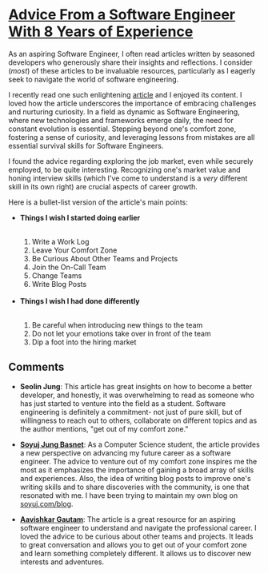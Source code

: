 # <a href = "https://betterprogramming.pub/advices-from-a-software-engineer-with-8-years-of-experience-8df5111d4d55"> Advice From a Software Engineer With 8 Years of Experience </a>

<p>As an aspiring Software Engineer, I often read articles written by seasoned developers who generously share their insights and reflections. I consider (<em>most</em>) of these articles to be invaluable resources, particularly as I eagerly seek to navigate the world of software engineering.</p>

<p> I recently read one such enlightening <a href="https://betterprogramming.pub advices-from-a-software-engineer-with-8-years-of-experience-8df5111d4d55">article</a> and I enjoyed its content. I loved how the article underscores the importance of embracing challenges and nurturing curiosity. In a field as dynamic as Software Engineering, where new technologies and frameworks emerge daily, the need for constant evolution is essential. Stepping beyond one's comfort zone, fostering a sense of curiosity, and leveraging lessons from mistakes are all essential survival skills for Software Engineers.</p>

<p>I found the advice regarding exploring the job market, even while securely employed, to be quite interesting. Recognizing one's market value and honing interview skills (which I've come to understand is a <em>very</em> different skill in its own right) are crucial aspects of career growth.</p> 

<p> Here is a bullet-list version of the article's main points:</p>

<ul>
    <li><strong>Things I wish I started doing earlier</strong></li><br>
        <ol>
            <li> Write a Work Log </li>
            <li> Leave Your Comfort Zone </li>
            <li> Be Curious About Other Teams and Projects </li>
            <li> Join the On-Call Team </li>
            <li> Change Teams </li>
            <li> Write Blog Posts </li>
        </ol><br>
    <li><strong>Things I wish I had done differently</strong></li><br>
    <ol>
        <li> Be careful when introducing new things to the team </li>
        <li> Do not let your emotions take over in front of the team </li>
        <li> Dip a foot into the hiring market </li>
    </ol>
</ul>

## Comments  

- **Seolin Jung**: This article has great insights on how to become a better developer, and honestly, it was overwhelming to read as someone who has just started to venture into the field as a student. Software engineering is definitely a commitment- not just of pure skill, but of willingness to reach out to others, collaborate on different topics and as the author mentions, "get out of my comfort zone." 

- [**Soyuj Jung Basnet**](https://github.com/basnetsoyuj): As a Computer Science student, the article provides a new perspective on advancing my future career as a software engineer. The advice to venture out of my comfort zone inspires me the most as it emphasizes the importance of gaining a broad array of skills and experiences. Also, the idea of writing blog posts to improve one's writing skills and to share discoveries with the community, is one that resonated with me. I have been trying to maintain my own blog on [soyuj.com/blog](https://soyuj.com/blog).

- [**Aavishkar Gautam**](https://github.com/aavishkar6): The article is a great resource for an aspiring software engineer to understand and navigate the professional career. I loved the advice to be curious about other teams and projects. It leads to great conversation and allows you to get out of your comfort zone and learn something completely different. It allows us to discover new interests and adventures. 
